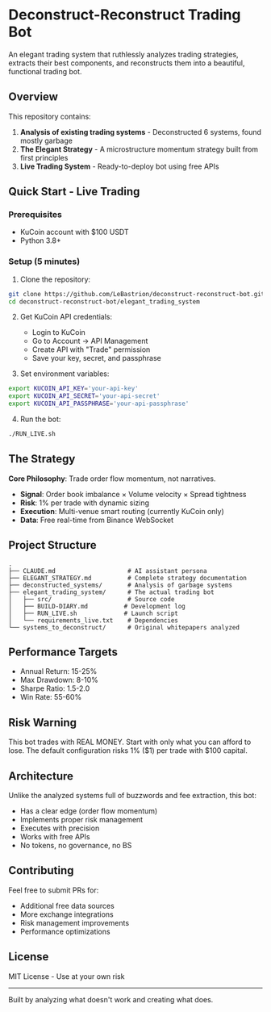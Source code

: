 # Deconstruct-Reconstruct Trading Bot

An elegant trading system that ruthlessly analyzes trading strategies, extracts their best components, and reconstructs them into a beautiful, functional trading bot.

## Overview

This repository contains:
1. **Analysis of existing trading systems** - Deconstructed 6 systems, found mostly garbage
2. **The Elegant Strategy** - A microstructure momentum strategy built from first principles
3. **Live Trading System** - Ready-to-deploy bot using free APIs

## Quick Start - Live Trading

### Prerequisites
- KuCoin account with $100 USDT
- Python 3.8+

### Setup (5 minutes)

1. Clone the repository:
```bash
git clone https://github.com/LeBastrion/deconstruct-reconstruct-bot.git
cd deconstruct-reconstruct-bot/elegant_trading_system
```

2. Get KuCoin API credentials:
   - Login to KuCoin
   - Go to Account → API Management
   - Create API with "Trade" permission
   - Save your key, secret, and passphrase

3. Set environment variables:
```bash
export KUCOIN_API_KEY='your-api-key'
export KUCOIN_API_SECRET='your-api-secret'
export KUCOIN_API_PASSPHRASE='your-api-passphrase'
```

4. Run the bot:
```bash
./RUN_LIVE.sh
```

## The Strategy

**Core Philosophy**: Trade order flow momentum, not narratives.

- **Signal**: Order book imbalance × Volume velocity × Spread tightness
- **Risk**: 1% per trade with dynamic sizing
- **Execution**: Multi-venue smart routing (currently KuCoin only)
- **Data**: Free real-time from Binance WebSocket

## Project Structure

```
.
├── CLAUDE.md                    # AI assistant persona
├── ELEGANT_STRATEGY.md          # Complete strategy documentation
├── deconstructed_systems/       # Analysis of garbage systems
├── elegant_trading_system/      # The actual trading bot
│   ├── src/                     # Source code
│   ├── BUILD-DIARY.md          # Development log
│   ├── RUN_LIVE.sh             # Launch script
│   └── requirements_live.txt    # Dependencies
└── systems_to_deconstruct/      # Original whitepapers analyzed
```

## Performance Targets

- Annual Return: 15-25%
- Max Drawdown: 8-10%
- Sharpe Ratio: 1.5-2.0
- Win Rate: 55-60%

## Risk Warning

This bot trades with REAL MONEY. Start with only what you can afford to lose. The default configuration risks 1% ($1) per trade with $100 capital.

## Architecture

Unlike the analyzed systems full of buzzwords and fee extraction, this bot:
- Has a clear edge (order flow momentum)
- Implements proper risk management
- Executes with precision
- Works with free APIs
- No tokens, no governance, no BS

## Contributing

Feel free to submit PRs for:
- Additional free data sources
- More exchange integrations
- Risk management improvements
- Performance optimizations

## License

MIT License - Use at your own risk

---

Built by analyzing what doesn't work and creating what does.